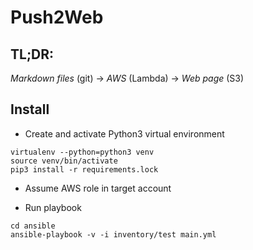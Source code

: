# Push2Web

## TL;DR:
*Markdown files* (git) -> *AWS* (Lambda) -> *Web page* (S3)

## Install

* Create and activate Python3 virtual environment
```
virtualenv --python=python3 venv
source venv/bin/activate
pip3 install -r requirements.lock
```

* Assume AWS role in target account

* Run playbook
```
cd ansible
ansible-playbook -v -i inventory/test main.yml
```
